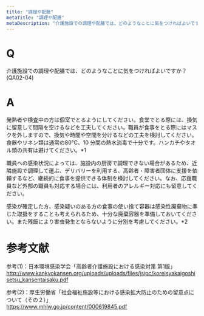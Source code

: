 ```yaml
---
title: "調理や配膳"
metaTitle: "調理や配膳"
metaDescription: "介護施設での調理や配膳では、どのようなことに気をつければよいですか？"
---
```


# Q
介護施設での調理や配膳では、どのようなことに気をつければよいですか？
(QA02-04)
​
# A
発熱者や検査中の方は個室でとるようにしてください。食堂でとる際には、換気に留意して間隔を空けるなどを工夫してください。職員が食事をとる際にはマスクを外しますので、換気や時間や空間を分けるなどの工夫を検討してください。食器やリネン類は通常の80℃、10 分間の熱水消毒で十分です。ハンカチやタオル類の共有は避けてください。*1  
  
職員への感染状況によっては、施設内の厨房で調理できない場合があるため、近隣施設で調理して運ぶ、デリバリーを利用する、高齢者・障害者団体に支援を依頼するなど、継続的に食事を提供できる体制を検討してください。なお、応援職員など外部の職員も対応する場合には、利用者のアレルギー対応にも留意してください。  
  
感染が確定した方、感染疑いのある方の食事の使い捨て容器は感染性廃棄物に準じた取扱をすることも考えられるため、十分な廃棄容器を準備しておいてください。また残飯により害虫発生とならないように分別を考慮してください。*2

# 参考文献
参考(1)：日本環境感染学会「高齢者介護施設における感染対策 第1版」  
http://www.kankyokansen.org/uploads/uploads/files/jsipc/koreisyakaigoshisetsu_kansentaisaku.pdf  
  
参考(2)：厚生労働省「社会福祉施設等における感染拡大防止のための留意点について（その２）」  
https://www.mhlw.go.jp/content/000619845.pdf